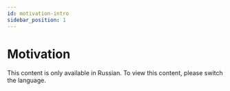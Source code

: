 ```yaml
---
id: motivation-intro
sidebar_position: 1
---
```


# Motivation

This content is only available in Russian. To view this content, please switch the language.